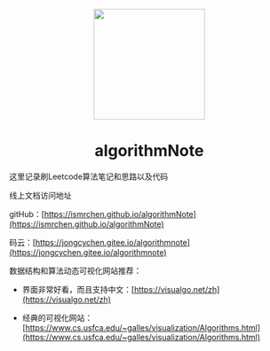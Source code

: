 <p align="center">
<img src="https://static.leetcode-cn.com/cn-mono-assets/production/assets/logo-dark-cn.c42314a8.svg" width="200" height="200"/>
</p>
<h1 align="center">algorithmNote</h1>

这里记录刷Leetcode算法笔记和思路以及代码

线上文档访问地址

gitHub：[https://ismrchen.github.io/algorithmNote](https://ismrchen.github.io/algorithmNote)

码云：[https://jongcychen.gitee.io/algorithmnote](https://jongcychen.gitee.io/algorithmnote)

数据结构和算法动态可视化网站推荐：

- 界面非常好看，而且支持中文：[https://visualgo.net/zh](https://visualgo.net/zh)

- 经典的可视化网站：[https://www.cs.usfca.edu/~galles/visualization/Algorithms.html](https://www.cs.usfca.edu/~galles/visualization/Algorithms.html)

